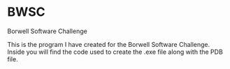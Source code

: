 # BWSC
Borwell Software Challenge

This is the program I have created for the Borwell Software Challenge.
Inside you will find the code used to create the .exe file along with the PDB file.
